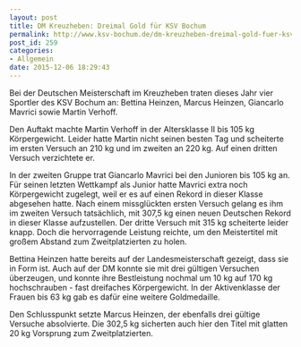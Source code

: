 ```yaml
---
layout: post
title: DM Kreuzheben: Dreimal Gold für KSV Bochum
permalink: http://www.ksv-bochum.de/dm-kreuzheben-dreimal-gold-fuer-ksv-bochum
post_id: 259
categories: 
- Allgemein
date: 2015-12-06 18:29:43
---
```


Bei der Deutschen Meisterschaft im Kreuzheben traten dieses Jahr vier Sportler des KSV Bochum an: Bettina Heinzen, Marcus Heinzen, Giancarlo Mavrici sowie Martin Verhoff.

Den Auftakt machte Martin Verhoff in der Altersklasse II bis 105 kg Körpergewicht. Leider hatte Martin nicht seinen besten Tag und scheiterte im ersten Versuch an 210 kg und im zweiten an 220 kg. Auf einen dritten Versuch verzichtete er.

In der zweiten Gruppe trat Giancarlo Mavrici bei den Junioren bis 105 kg an. Für seinen letzten Wettkampf als Junior hatte Mavrici extra noch Körpergewicht zugelegt, weil er es auf einen Rekord in dieser Klasse abgesehen hatte. Nach einem missglückten ersten Versuch gelang es ihm im zweiten Versuch tatsächlich, mit 307,5 kg einen neuen Deutschen Rekord in dieser Klasse aufzustellen. Der dritte Versuch mit 315 kg scheiterte leider knapp. Doch die hervorragende Leistung reichte, um den Meistertitel mit großem Abstand zum Zweitplatzierten zu holen.

Bettina Heinzen hatte bereits auf der Landesmeisterschaft gezeigt, dass sie in Form ist. Auch auf der DM konnte sie mit drei gültigen Versuchen überzeugen, und konnte ihre Bestleistung nochmal um 10 kg auf 170 kg hochschrauben - fast dreifaches Körpergewicht. In der Aktivenklasse der Frauen bis 63 kg gab es dafür eine weitere Goldmedaille.

Den Schlusspunkt setzte Marcus Heinzen, der ebenfalls drei gültige Versuche absolvierte. Die 302,5 kg sicherten auch hier den Titel mit glatten 20 kg Vorsprung zum Zweitplatzierten.